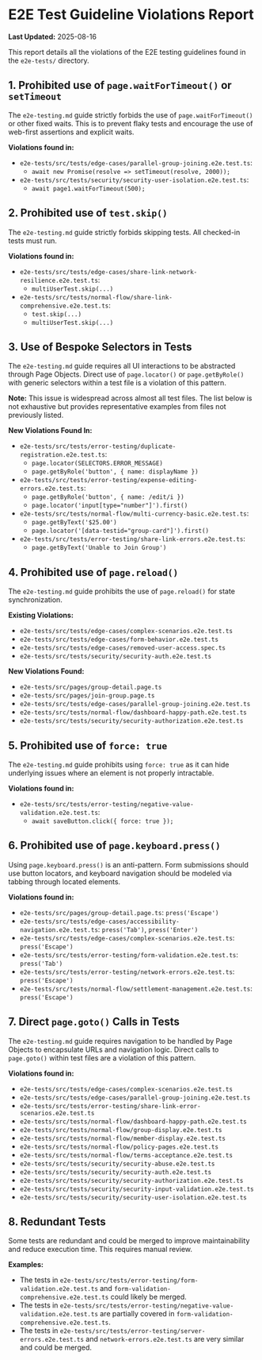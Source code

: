 # E2E Test Guideline Violations Report

**Last Updated:** 2025-08-16

This report details all the violations of the E2E testing guidelines found in the `e2e-tests/` directory.

## 1. Prohibited use of `page.waitForTimeout()` or `setTimeout`

The `e2e-testing.md` guide strictly forbids the use of `page.waitForTimeout()` or other fixed waits. This is to prevent flaky tests and encourage the use of web-first assertions and explicit waits.

**Violations found in:**

-   `e2e-tests/src/tests/edge-cases/parallel-group-joining.e2e.test.ts`:
    -   `await new Promise(resolve => setTimeout(resolve, 2000));`
-   `e2e-tests/src/tests/security/security-user-isolation.e2e.test.ts`:
    -   `await page1.waitForTimeout(500);`

## 2. Prohibited use of `test.skip()`

The `e2e-testing.md` guide strictly forbids skipping tests. All checked-in tests must run.

**Violations found in:**

-   `e2e-tests/src/tests/edge-cases/share-link-network-resilience.e2e.test.ts`:
    -   `multiUserTest.skip(...)`
-   `e2e-tests/src/tests/normal-flow/share-link-comprehensive.e2e.test.ts`:
    -   `test.skip(...)`
    -   `multiUserTest.skip(...)`

## 3. Use of Bespoke Selectors in Tests

The `e2e-testing.md` guide requires all UI interactions to be abstracted through Page Objects. Direct use of `page.locator()` or `page.getByRole()` with generic selectors within a test file is a violation of this pattern.

**Note:** This issue is widespread across almost all test files. The list below is not exhaustive but provides representative examples from files not previously listed.

**New Violations Found In:**

-   `e2e-tests/src/tests/error-testing/duplicate-registration.e2e.test.ts`:
    -   `page.locator(SELECTORS.ERROR_MESSAGE)`
    -   `page.getByRole('button', { name: displayName })`
-   `e2e-tests/src/tests/error-testing/expense-editing-errors.e2e.test.ts`:
    -   `page.getByRole('button', { name: /edit/i })`
    -   `page.locator('input[type="number"]').first()`
-   `e2e-tests/src/tests/normal-flow/multi-currency-basic.e2e.test.ts`:
    -   `page.getByText('$25.00')`
    -   `page.locator('[data-testid="group-card"]').first()`
-   `e2e-tests/src/tests/error-testing/share-link-errors.e2e.test.ts`:
    -   `page.getByText('Unable to Join Group')`

## 4. Prohibited use of `page.reload()`

The `e2e-testing.md` guide prohibits the use of `page.reload()` for state synchronization.

**Existing Violations:**

-   `e2e-tests/src/tests/edge-cases/complex-scenarios.e2e.test.ts`
-   `e2e-tests/src/tests/edge-cases/form-behavior.e2e.test.ts`
-   `e2e-tests/src/tests/edge-cases/removed-user-access.spec.ts`
-   `e2e-tests/src/tests/security/security-auth.e2e.test.ts`

**New Violations Found:**

-   `e2e-tests/src/pages/group-detail.page.ts`
-   `e2e-tests/src/pages/join-group.page.ts`
-   `e2e-tests/src/tests/edge-cases/parallel-group-joining.e2e.test.ts`
-   `e2e-tests/src/tests/normal-flow/dashboard-happy-path.e2e.test.ts`
-   `e2e-tests/src/tests/security/security-authorization.e2e.test.ts`

## 5. Prohibited use of `force: true`

The `e2e-testing.md` guide prohibits using `force: true` as it can hide underlying issues where an element is not properly intractable.

**Violations found in:**

-   `e2e-tests/src/tests/error-testing/negative-value-validation.e2e.test.ts`:
    -   `await saveButton.click({ force: true });`

## 6. Prohibited use of `page.keyboard.press()`

Using `page.keyboard.press()` is an anti-pattern. Form submissions should use button locators, and keyboard navigation should be modeled via tabbing through located elements.

**Violations found in:**

-   `e2e-tests/src/pages/group-detail.page.ts`: `press('Escape')`
-   `e2e-tests/src/tests/edge-cases/accessibility-navigation.e2e.test.ts`: `press('Tab')`, `press('Enter')`
-   `e2e-tests/src/tests/edge-cases/complex-scenarios.e2e.test.ts`: `press('Escape')`
-   `e2e-tests/src/tests/error-testing/form-validation.e2e.test.ts`: `press('Tab')`
-   `e2e-tests/src/tests/error-testing/network-errors.e2e.test.ts`: `press('Escape')`
-   `e2e-tests/src/tests/normal-flow/settlement-management.e2e.test.ts`: `press('Escape')`

## 7. Direct `page.goto()` Calls in Tests

The `e2e-testing.md` guide requires navigation to be handled by Page Objects to encapsulate URLs and navigation logic. Direct calls to `page.goto()` within test files are a violation of this pattern.

**Violations found in:**

-   `e2e-tests/src/tests/edge-cases/complex-scenarios.e2e.test.ts`
-   `e2e-tests/src/tests/edge-cases/parallel-group-joining.e2e.test.ts`
-   `e2e-tests/src/tests/error-testing/share-link-error-scenarios.e2e.test.ts`
-   `e2e-tests/src/tests/normal-flow/dashboard-happy-path.e2e.test.ts`
-   `e2e-tests/src/tests/normal-flow/group-display.e2e.test.ts`
-   `e2e-tests/src/tests/normal-flow/member-display.e2e.test.ts`
-   `e2e-tests/src/tests/normal-flow/policy-pages.e2e.test.ts`
-   `e2e-tests/src/tests/normal-flow/terms-acceptance.e2e.test.ts`
-   `e2e-tests/src/tests/security/security-abuse.e2e.test.ts`
-   `e2e-tests/src/tests/security/security-auth.e2e.test.ts`
-   `e2e-tests/src/tests/security/security-authorization.e2e.test.ts`
-   `e2e-tests/src/tests/security/security-input-validation.e2e.test.ts`
-   `e2e-tests/src/tests/security/security-user-isolation.e2e.test.ts`

## 8. Redundant Tests

Some tests are redundant and could be merged to improve maintainability and reduce execution time. This requires manual review.

**Examples:**

-   The tests in `e2e-tests/src/tests/error-testing/form-validation.e2e.test.ts` and `form-validation-comprehensive.e2e.test.ts` could likely be merged.
-   The tests in `e2e-tests/src/tests/error-testing/negative-value-validation.e2e.test.ts` are partially covered in `form-validation-comprehensive.e2e.test.ts`.
-   The tests in `e2e-tests/src/tests/error-testing/server-errors.e2e.test.ts` and `network-errors.e2e.test.ts` are very similar and could be merged.